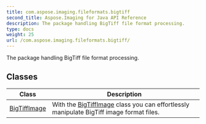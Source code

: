 ```yaml
---
title: com.aspose.imaging.fileformats.bigtiff
second_title: Aspose.Imaging for Java API Reference
description: The package handling BigTiff file format processing.
type: docs
weight: 25
url: /com.aspose.imaging.fileformats.bigtiff/
---
```


The package handling BigTiff file format processing.


## Classes

| Class | Description |
| --- | --- |
| [BigTiffImage](../com.aspose.imaging.fileformats.bigtiff/bigtiffimage) | With the [BigTiffImage](../com.aspose.imaging.fileformats.bigtiff/bigtiffimage) class you can effortlessly manipulate BigTiff image format files. |
